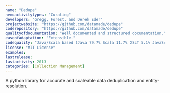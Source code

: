 ```yaml
---
name: "Dedupe"
nemoactivitytypes: "Curating"
developers: "Gregg, Forest, and Derek Eder"
projectwebsite: "https://github.com/datamade/dedupe"
coderepository: "https://github.com/datamade/dedupe"
qualityofdocumentation: "Well documented and structured documentation."
easeofadaptation: "Extensible."
codequality: "Java/Scala based (Java 79.7% Scala 11.7% XSLT 5.1% JavaScript 3.1% Groovy 0.5%), hosted on Github,actively maintained, tests available, code documented, well written and structured."
license: "MIT License"
examples: 
lastrelease: 
lastactivity: 2013
categories: [Collection Management]
---
```

A python library for accurate and scaleable data deduplication and entity-resolution.
